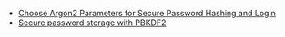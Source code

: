 - [Choose Argon2 Parameters for Secure Password Hashing and Login
](https://www.ory.sh/choose-recommended-argon2-parameters-password-hashing/#:~:text=Argon2%20is%20a%20cryptographic%20hash,modern%2C%20secure%20and%20flexible%20algorithm.)
- [Secure password storage with PBKDF2
](https://dewni-matheesha.medium.com/secure-password-storage-with-pbkdf2-33c6d51a3bb2)